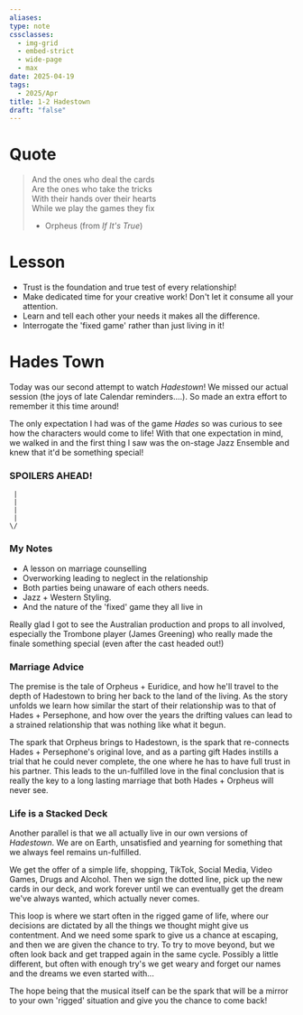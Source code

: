 ```yaml
---
aliases: 
type: note
cssclasses:
  - img-grid
  - embed-strict
  - wide-page
  - max
date: 2025-04-19
tags:
  - 2025/Apr
title: 1-2 Hadestown
draft: "false"
---
```

# Quote
> And the ones who deal the cards  
> Are the ones who take the tricks  
> With their hands over their hearts  
> While we play the games they fix
> - Orpheus (from *If It's True*)

# Lesson
- Trust is the foundation and true test of every relationship!
- Make dedicated time for your creative work!  Don't let it consume all your attention.
- Learn and tell each other your needs it makes all the difference.
- Interrogate the 'fixed game' rather than just living in it!
# Hades Town
Today was our second attempt to watch *Hadestown*!  We missed our actual session (the joys of late Calendar reminders....).  So made an extra effort to remember it this time around!  

The only expectation I had was of the game *Hades* so was curious to see how the characters would come to life!  With that one expectation in mind, we walked in and the first thing I saw was the on-stage Jazz Ensemble and knew that it'd be something special!

### SPOILERS AHEAD!

     |
	 |
	 |
	 |
	\/
### My Notes
- A lesson on marriage counselling
- Overworking leading to neglect in the relationship
- Both parties being unaware of each others needs.
- Jazz + Western Styling.
- And the nature of the 'fixed' game they all live in

Really glad I got to see the Australian production and props to all involved, especially the Trombone player (James Greening) who really made the finale something special (even after the cast headed out!)

### Marriage Advice
The premise is the tale of Orpheus + Euridice, and how he'll travel to the depth of Hadestown to bring her back to the land of the living.  As the story unfolds we learn how similar the start of their relationship was to that of Hades + Persephone, and how over the years the drifting values can lead to a strained relationship that was nothing like what it begun.

The spark that Orpheus brings to Hadestown, is the spark that re-connects Hades + Persephone's original love, and as a parting gift Hades instills a trial that he could never complete, the one where he has to have full trust in his partner.  This leads to the un-fulfilled love in the final conclusion that is really the key to a long lasting marriage that both Hades + Orpheus will never see.

### Life is a Stacked Deck
Another parallel is that we all actually live in our own versions of *Hadestown*.  We are on Earth, unsatisfied and yearning for something that we always feel remains un-fulfilled.

We get the offer of a simple life, shopping, TikTok, Social Media, Video Games, Drugs and Alcohol.  Then we sign the dotted line, pick up the new cards in our deck, and work forever until we can eventually get the dream we've always wanted, which actually never comes.

This loop is where we start often in the rigged game of life, where our decisions are dictated by all the things we thought might give us contentment.  And we need some spark to give us a chance at escaping, and then we are given the chance to try.  To try to move beyond, but we often look back and get trapped again in the same cycle.  Possibly a little different, but often with enough try's we get weary and forget our names and the dreams we even started with...

The hope being that the musical itself can be the spark that will be a mirror to your own 'rigged' situation and give you the chance to come back!

